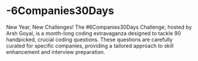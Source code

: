 # -6Companies30Days
New Year, New Challenges! The #6Companies30Days Challenge, hosted by Arsh Goyal, is a month-long coding extravaganza designed to tackle 90 handpicked, crucial coding questions. These questions are carefully curated for specific companies, providing a tailored approach to skill enhancement and interview preparation.
